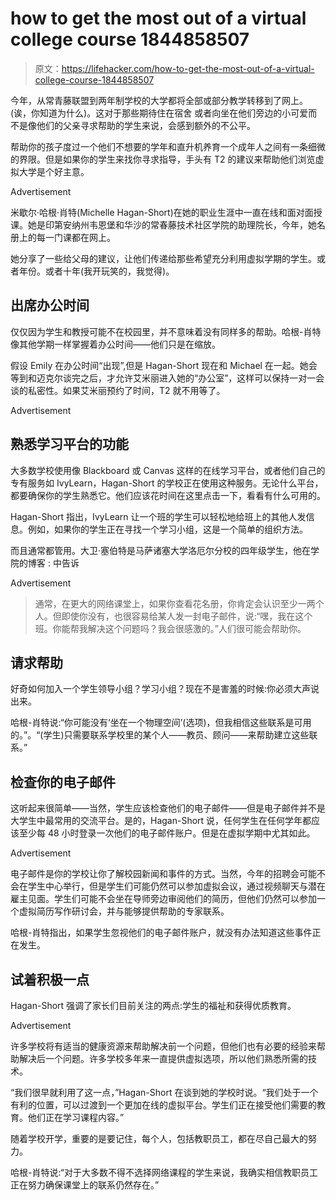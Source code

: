 # how to get the most out of a virtual college course 1844858507

> 原文：<https://lifehacker.com/how-to-get-the-most-out-of-a-virtual-college-course-1844858507>

今年，从常青藤联盟到两年制学校的大学都将全部或部分教学转移到了网上。(诶，你知道为什么)。这对于那些期待住在宿舍 或者向坐在他们旁边的小可爱而不是像他们的父亲寻求帮助的学生来说，会感到额外的不公平。

帮助你的孩子度过一个他们不想要的学年和直升机养育一个成年人之间有一条细微的界限。但是如果你的学生来找你寻求指导，手头有 T2 的建议来帮助他们浏览虚拟大学是个好主意。

<label class="bxm4mm-13 juykRM">Advertisement</label>

米歇尔·哈根·肖特(Michelle Hagan-Short)在她的职业生涯中一直在线和面对面授课。她是印第安纳州韦恩堡和华沙的常春藤技术社区学院的助理院长，今年，她名册上的每一门课都在网上。

她分享了一些给父母的建议，让他们传递给那些希望充分利用虚拟学期的学生。或者年份。或者十年(我开玩笑的，我觉得)。

## 出席办公时间

仅仅因为学生和教授可能不在校园里，并不意味着没有同样多的帮助。哈根-肖特像其他学期一样掌握着办公时间——他们只是在缩放。

假设 Emily 在办公时间“出现”,但是 Hagan-Short 现在和 Michael 在一起。她会等到和迈克尔谈完之后，才允许艾米丽进入她的“办公室”，这样可以保持一对一会谈的私密性。如果艾米丽预约了时间，T2 就不用等了。

<label class="bxm4mm-13 juykRM">Advertisement</label>

## 熟悉学习平台的功能

大多数学校使用像 Blackboard 或 Canvas 这样的在线学习平台，或者他们自己的专有服务如 IvyLearn，Hagan-Short 的学校正在使用这种服务。无论什么平台，都要确保你的学生熟悉它。他们应该花时间在这里点击一下，看看有什么可用的。

Hagan-Short 指出，IvyLearn 让一个班的学生可以轻松地给班上的其他人发信息。例如，如果你的学生正在寻找一个学习小组，这是一个简单的组织方法。

而且通常都管用。大卫·塞伯特是马萨诸塞大学洛厄尔分校的四年级学生，他在学院的博客 :
中告诉

<label class="bxm4mm-13 juykRM">Advertisement</label>

> 通常，在更大的网络课堂上，如果你查看花名册，你肯定会认识至少一两个人。但即使你没有，也很容易给某人发一封电子邮件，说:“嘿，我在这个班。你能帮我解决这个问题吗？我会很感激的。”人们很可能会帮助你。

## 请求帮助

好奇如何加入一个学生领导小组？学习小组？现在不是害羞的时候:你必须大声说出来。

哈根-肖特说:“你可能没有‘坐在一个物理空间’(选项)，但我相信这些联系是可用的。”。“(学生)只需要联系学校里的某个人——教员、顾问——来帮助建立这些联系。”

## 检查你的电子邮件

这听起来很简单——当然，学生应该检查他们的电子邮件——但是电子邮件并不是大学生中最常用的交流平台。是的，Hagan-Short 说，任何学生在任何学年都应该至少每 48 小时登录一次他们的电子邮件账户。但是在虚拟学期中尤其如此。

<label class="bxm4mm-13 juykRM">Advertisement</label>

电子邮件是你的学校让你了解校园新闻和事件的方式。当然，今年的招聘会可能不会在学生中心举行，但是学生们可能仍然可以参加虚拟会议，通过视频聊天与潜在雇主见面。学生们可能不会坐在导师旁边审阅他们的简历，但他们仍然可以参加一个虚拟简历写作研讨会，并与能够提供帮助的专家联系。

哈根-肖特指出，如果学生忽视他们的电子邮件账户，就没有办法知道这些事件正在发生。

## 试着积极一点

Hagan-Short 强调了家长们目前关注的两点:学生的福祉和获得优质教育。

<label class="bxm4mm-13 juykRM">Advertisement</label>

许多学校将有适当的健康资源来帮助解决前一个问题，但他们也有必要的经验来帮助解决后一个问题。许多学校多年来一直提供虚拟选项，所以他们熟悉所需的技术。

“我们很早就利用了这一点，”Hagan-Short 在谈到她的学校时说。“我们处于一个有利的位置，可以过渡到一个更加在线的虚拟平台。学生们正在接受他们需要的教育。他们正在学习课程内容。”

随着学校开学，重要的是要记住，每个人，包括教职员工，都在尽自己最大的努力。

哈根-肖特说:“对于大多数不得不选择网络课程的学生来说，我确实相信教职员工正在努力确保课堂上的联系仍然存在。”